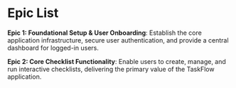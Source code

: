 # Epic List

**Epic 1: Foundational Setup & User Onboarding**: Establish the core application infrastructure, secure user authentication, and provide a central dashboard for logged-in users.

**Epic 2: Core Checklist Functionality**: Enable users to create, manage, and run interactive checklists, delivering the primary value of the TaskFlow application. 